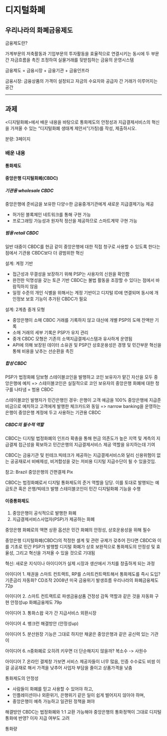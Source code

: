 # 디지털화폐

## 우리나라의 화폐금융제도

금융제도란?

가계부문의 저축활동과 기업부문의 투자활동을 효율적으로 연결시키는 동시에 두 부문 간 자금흐름을 촉진 조정하여 실물거래를 뒷받침하는 금융의 운영시스템

금융제도 = 금융시장 + 금융기관 + 금융인프라

금융시장: 금융상품의 가격이 설정되고 자금의 수요자와 공급자 간 거래가 이루어지는 공간



---

## 과제

<디지털화폐>에서 배운 내용을 바탕으로 통화제도의 안정성과 지급결제서비스의 혁신을 가져올 수 있는 “디지털화폐 생태계 제안서”(가칭)를 작성, 제출하시오.

분량: 3페이지

### 배운 내용

#### 통화제도


#### 중앙은행 디지털화폐(CBDC)

##### 기관용 wholesale CBDC

중앙은행에 준비금을 보유한 다양ㅇ한 금융중개기관에게 새로운 지급결제기능 제공
- 허가된 블록체인 네트워크를 통해 구현 가능
- 프로그래밍 가능성과 원자적 정산을 제공하므로 스마트계약 구현 가능

##### 범용 retail CBDC

일반 대중이 CBDC를 현금 같이 중앙은행에 대한 직접 청구로 사용할 수 있도록 한다는 점에서 기관용 CBDC보다 더 광범위한 혁신

설계: 계정 기반
- 접근성과 무결성을 보장하기 위해 PSP는 사용자의 신원을 확인함
- 완전한 익명성을 갖는 토큰 기반 CBDC는 불법 활동을 조장할 수 있다는 점에서 바람직하지 않음
- 일정 수준의 개인 식별을 위해서는 계정 기반이고 디지털 ID에 연결되며 동시에 개인정보 보호 기능이 추가된 CBDC가 필요

설계: 2계층 중개 모형
- 중앙은행이 소매 CBDC 거래를 기록하지 않고 대신에 개별 PSP의 도매 잔액만 기록
- 소매 거래의 세부 기록은 PSP가 유지 관리
- 중개 CBDC 모형은 기존의 소액지급결제시스템과 유사하게 운영됨
- API에 의해 보장된 데이터 소유권 및 PSP간 상호운용성은 경쟁 및 민간부문 혁신을 통해 비용을 낮추는 선순환을 촉진

##### 합성 CBDC

PSP가 법정화폐 담보형 스테이블코인을 발행하고 코인 보유자가 맡긴 자산을 모두 중앙은행에 예치
=> 스테이블코인은 실질적으로 코인 보유자의 중앙은행 화폐에 대한 청구를 나타냄 = 범용 CBDC

스테이블코인 발행자가 민간은행인 경우: 은행이 고객 예금을 100% 중앙은행에 지급준비금으로 예치하고 고객에게 발행한 체크카드와 동일 => narrow banking을 운영하는 은행이 중앙은행 계정에 두고 사용하는 기관용 CBDC

##### CBDC의 필수적 역할

CBDC는 디지털 법정화폐의 인프라 확충을 통해 현금 의존도가 높은 지역 및 계측의 지급결제 접근성을 확보하고 민간은행의 지급결제서비스 제공 역할을 유지하는데 기여

CBDC는 금융기관 및 핀테크.빅테크가 제공하는 지급결제서비스와 달리 신용위험이 없는 공공재로서 비배제성, 비겨합성을 갖는 저비용 디지털 지급수단이 될 수 있을것임.

참고: Brazil 중앙은행의 간편결제 Pix

CBDC는 법정화폐로서 디지털 통화제도의 준거 역할을 담당. 이를 토대로 발행되는 예금토큰 혹은 은행/빅테크 발행 스테이블코인이 민간 디지털화폐 기능을 수행

#### 이중통화제도

1. 중앙은행이 공식적으로 발행한 화폐
2. 지급결제서비스사업자(PSP)가 제공하는 화폐

중앙은행 화폐로의 액면 상환 옵션은 민간 화폐의 안정성, 상호운용성을 위해 필수

중앙은행 디지털화폐(CBDC)의 적정한 셀계 및 관련 규제가 갖추어 진다면 CBDC와 이를 기초로 민간 PSP가 발행할 디지털 화폐가 상호 보완적으로 통화제도의 안정성 및 효율성, 그리고 혁신을 가져올 수 있을 것으로 기대됨

혁신: 새로운 지식이나 아이디어가 실제 시장과 생산에서 가치를 창출하게 되는 과정



아이디어 1. 채권을 스마트 컨트랙트, RP를 스마트컨트랙트해서 통화제도를 즉시 도입? 기준금리 자동화? CD조작 2008년 미국 금융위기 발생흐름 우리나라의 화폐금융제도 72p

아이디어 2. 스마트 컨트랙트로 파생금융삼품 건정성 감독 역할과 같은 것을 자동화 구현 안정성up 화폐금융제도 79p

아이디어 3. 통화스왑 국가 간 지급서비스 외환시장

아이디어 4. 뱅크런 해결방안 (안정성up)

아이디어 5. 분산원장 기능은 그대로 하지만 채굴은 중앙은행과 같은 공신력 있는 기관이

아이디어 6. n중화폐로 오히려 키우면 더 단순해지지 않을까? 복소수 -> 사원수

아이디어 7. 온라인 결제창 가보면 서비스 제공자들이 너무 많음, 인증 수수료도 비쌈 이걸 공공재로 해서 가격을 낮추어 사업자 부담을 줄이고 상품가격을 낮춤  

통화제도의 안정성
- 사람들이 화폐를 믿고 사용할 수 있어야 하고,
- 인플레이션이나 외환위기, 은행위기 같은 일이 쉽게 벌어지지 않아야 하며,
- 중앙은행이 예측 가능하고 일관된 정책을 펴야

해결방안
CBDC는 법정화폐와 1:1 교환 가능해야
중앙은행의 통화정책이 그대로 디지털 통화에 반영?
이자 지급 여부도 고려

통화량 